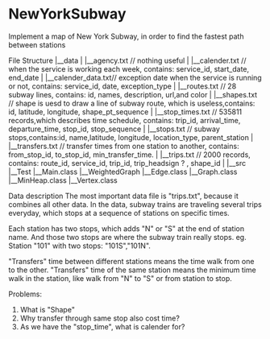 # NewYorkSubway
Implement a map of New York Subway, in order to find the fastest path between stations

File Structure
|__data
|   |__agency.txt       // nothing useful
|   |__calender.txt     // when the service is working each week, contains: service_id, start_date, end_date
|   |__calender_data.txt// exception date when the service is running or not, contains: service_id, date, exception_type
|   |__routes.txt       // 28 subway lines, contains: id, names, description, url,and color
|   |__shapes.txt       // shape is uesd to draw a line of subway route, which is useless,contains: id, latitude, longitude, shape_pt_sequence
|   |__stop_times.txt   // 535811 records,which describes time schedule, contains: trip_id, arrival_time, departure_time, stop_id, stop_sequence
|   |__stops.txt        // subway stops,contains:id, name,latitude, longitude, location_type, parent_station
|   |__transfers.txt    // transfer times from one station to another, contains: from_stop_id, to_stop_id, min_transfer_time.
|   |__trips.txt        // 2000 records, contains: route_id, service_id, trip_id, trip_headsign ? , shape_id
|
|__src
    |__Test
        |__Main.class
    |__WeightedGraph
        |__Edge.class
        |__Graph.class
        |__MinHeap.class
        |__Vertex.class

Data description
The most important data file is "trips.txt", because it combines all other data.
In the data, subway trains are traveling several trips everyday, which stops at a sequence of stations on specific times.

Each station has two stops, which adds "N" or "S" at the end of station name.
And those two stops are where the subway train really stops.
eg. Station "101" with two stops: "101S","101N".

"Transfers" time between different stations means the time walk from one to the other.
"Transfers" time of the same station means the minimum time walk in the station, like walk from "N" to "S" or from station to stop.


Problems:
1. What is "Shape"
2. Why transfer through same stop also cost time?
3. As we have the "stop_time", what is calender for?
